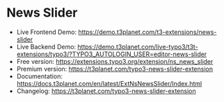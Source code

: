 # News Slider

- Live Frontend Demo: https://demo.t3planet.com/t3-extensions/news-slider
- Live Backend Demo: https://demo.t3planet.com/live-typo3/t3t-extensions/typo3/?TYPO3_AUTOLOGIN_USER=editor-news-slider
- Free version: https://extensions.typo3.org/extension/ns_news_slider
- Premium version: https://t3planet.com/typo3-news-slider-extension
- Documentation: https://docs.t3planet.com/en/latest/ExtNsNewsSlider/Index.html
- Changelog: https://t3planet.com/typo3-news-slider-extension